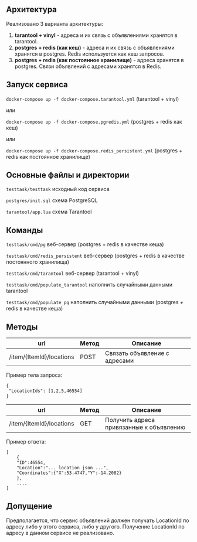 Архитектура
--

Реализовано 3 варианта архитектуры:

1. **tarantool + vinyl** - адреса и их связь с объявлениями хранятся в tarantool.
2. **postgres + redis (как кеш)** - адреса и их связь с объявлениями хранятся в postgres. Redis используется как кеш запросов.
3. **postgres + redis (как постоянное хранилище)** - адреса хранятся в postgres. Связи объявлений с адресами хранятся в Redis.


Запуск сервиса
--

```docker-compose up -f docker-compose.tarantool.yml``` (tarantool + vinyl)

или

```docker-compose up -f docker-compose.pgredis.yml``` (postgres + redis как кеш)

или

```docker-compose up -f docker-compose.redis_persistent.yml``` (postgres + redis как постоянное хранилище)


Основные файлы и директории
--
```testtask/testtask``` исходный код сервиса

```postgres/init.sql``` схема PostgreSQL

```tarantool/app.lua``` схема Tarantool

Команды
--
```testtask/cmd/pg``` веб-сервер (postgres + redis в качестве кеша)

```testtask/cmd/redis_persistent``` веб-сервер (postgres + redis в качестве постоянного хранилища)

```testtask/cmd/tarantool``` веб-сервер (tarantool + vinyl)

```testtask/cmd/populate_tarantool``` наполнить случайными данными tarantool

```testtask/cmd/populate_pg``` наполнить случайными данными (postgres + redis в качестве кеша)

Методы
---

|url|Метод|Описание|
|---|------|-------|
|/item/{ItemId}/locations|POST| Связать объявление с адресами |

Пример тела запроса:
```
{
 "LocationIds": [1,2,5,46554]
}
```

|url|Метод|Описание|
|---|------|-------|
|/item/{ItemId}/locations|GET| Получить адреса привязанные к объявлению |

Пример ответа:
```
[
    {
    "ID":46554,
    "Location":"... location json ...",
    "Coordinates":{"X":53.4747,"Y":-14.2082}
    },
    ....
]
```

Допущение
--

Предполагается, что сервис объявлений должен получать LocationId по адресу
либо у этого сервиса, либо у другого.
Получение LocationId по адресу в данном сервисе не реализовано.
